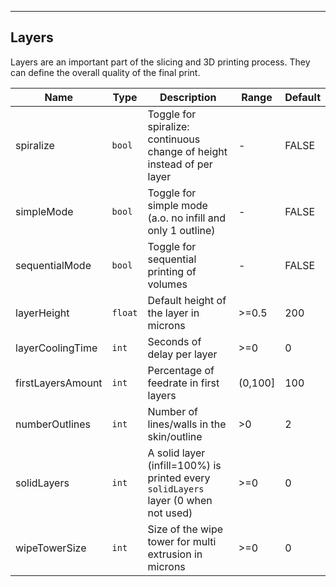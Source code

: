 ---
## Layers

Layers are an important part of the slicing and 3D printing process. They can define the overall quality of the final print.

| Name | Type | Description | Range | Default |
| ----- | ----- | ------------ | ------ | -------- |
| spiralize | `bool` | Toggle for spiralize: continuous change of height instead of per layer | - | FALSE |
| simpleMode | `bool` | Toggle for simple mode (a.o. no infill and only 1 outline) | - | FALSE|
| sequentialMode | `bool` | Toggle for sequential printing of volumes | - | FALSE |
| layerHeight | `float` | Default height of the layer in microns | >=0.5 | 200 |
| layerCoolingTime | `int` | Seconds of delay per layer | >=0 | 0 |
| firstLayersAmount | `int` | Percentage of feedrate in first layers | (0,100] | 100 |
| numberOutlines | `int` | Number of lines/walls in the skin/outline | >0 | 2 |
| solidLayers | `int` | A solid layer (infill=100%) is printed every `solidLayers` layer (0 when not used) | >=0 | 0 |
| wipeTowerSize |  `int` | Size of the wipe tower for multi extrusion in microns | >=0 | 0 |
